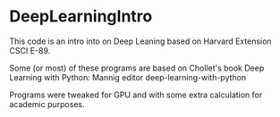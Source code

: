 # DeepLearningIntro
This code is an intro into on Deep Leaning based on Harvard Extension CSCI E-89.

Some (or most) of these programs are based on Chollet's book Deep Learning with Python: 
Mannig editor deep-learning-with-python

Programs were tweaked for GPU and with some extra calculation for academic purposes.

